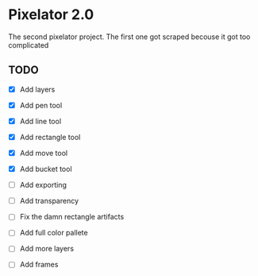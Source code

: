 # Pixelator 2.0

The second pixelator project. The first one got scraped becouse it got too complicated

## TODO

- [x] Add layers
- [x] Add pen tool
- [x] Add line tool
- [x] Add rectangle tool
- [x] Add move tool
- [x] Add bucket tool 
- [ ] Add exporting
- [ ] Add transparency
- [ ] Fix the damn rectangle artifacts
- [ ] Add full color pallete 
- [ ] Add more layers
- [ ] Add frames

